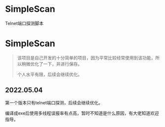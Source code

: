 # SimpleScan
Telnet端口探测脚本
# SimpleScan

>   该项目是自己开发的十分简单的项目，因为平常比较经常使用到该功能，所以稍微优化了一下，并进行保存。
>
>   个人水平有限，后续会继续优化。

## 2022.05.04

第一个版本只有telnet端口探测，后续会继续优化。

编译成exe后使用多线程误报率有点高，暂时不知道是什么原因，有大佬知道欢迎指导。
